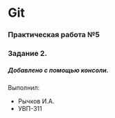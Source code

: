 # Git
### Практическая работа №5
### Задание 2.
##### Добавлено с помощью консоли.
Выполнил: 
* Рычков И.А. 
* УВП-311
